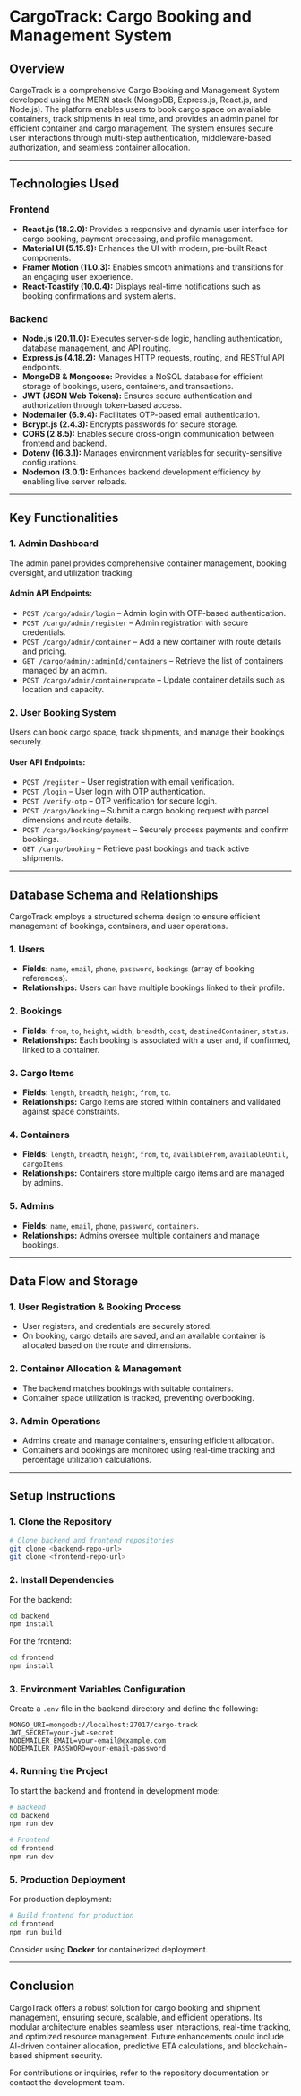 # CargoTrack: Cargo Booking and Management System

## Overview
CargoTrack is a comprehensive Cargo Booking and Management System developed using the MERN stack (MongoDB, Express.js, React.js, and Node.js). The platform enables users to book cargo space on available containers, track shipments in real time, and provides an admin panel for efficient container and cargo management. The system ensures secure user interactions through multi-step authentication, middleware-based authorization, and seamless container allocation.

---

## Technologies Used

### **Frontend**
- **React.js (18.2.0):** Provides a responsive and dynamic user interface for cargo booking, payment processing, and profile management.
- **Material UI (5.15.9):** Enhances the UI with modern, pre-built React components.
- **Framer Motion (11.0.3):** Enables smooth animations and transitions for an engaging user experience.
- **React-Toastify (10.0.4):** Displays real-time notifications such as booking confirmations and system alerts.

### **Backend**
- **Node.js (20.11.0):** Executes server-side logic, handling authentication, database management, and API routing.
- **Express.js (4.18.2):** Manages HTTP requests, routing, and RESTful API endpoints.
- **MongoDB & Mongoose:** Provides a NoSQL database for efficient storage of bookings, users, containers, and transactions.
- **JWT (JSON Web Tokens):** Ensures secure authentication and authorization through token-based access.
- **Nodemailer (6.9.4):** Facilitates OTP-based email authentication.
- **Bcrypt.js (2.4.3):** Encrypts passwords for secure storage.
- **CORS (2.8.5):** Enables secure cross-origin communication between frontend and backend.
- **Dotenv (16.3.1):** Manages environment variables for security-sensitive configurations.
- **Nodemon (3.0.1):** Enhances backend development efficiency by enabling live server reloads.

---

## Key Functionalities

### **1. Admin Dashboard**
The admin panel provides comprehensive container management, booking oversight, and utilization tracking.

#### **Admin API Endpoints:**
- `POST /cargo/admin/login` – Admin login with OTP-based authentication.
- `POST /cargo/admin/register` – Admin registration with secure credentials.
- `POST /cargo/admin/container` – Add a new container with route details and pricing.
- `GET /cargo/admin/:adminId/containers` – Retrieve the list of containers managed by an admin.
- `POST /cargo/admin/containerupdate` – Update container details such as location and capacity.

### **2. User Booking System**
Users can book cargo space, track shipments, and manage their bookings securely.

#### **User API Endpoints:**
- `POST /register` – User registration with email verification.
- `POST /login` – User login with OTP authentication.
- `POST /verify-otp` – OTP verification for secure login.
- `POST /cargo/booking` – Submit a cargo booking request with parcel dimensions and route details.
- `POST /cargo/booking/payment` – Securely process payments and confirm bookings.
- `GET /cargo/booking` – Retrieve past bookings and track active shipments.

---

## Database Schema and Relationships
CargoTrack employs a structured schema design to ensure efficient management of bookings, containers, and user operations.

### **1. Users**
- **Fields:** `name`, `email`, `phone`, `password`, `bookings` (array of booking references).
- **Relationships:** Users can have multiple bookings linked to their profile.

### **2. Bookings**
- **Fields:** `from`, `to`, `height`, `width`, `breadth`, `cost`, `destinedContainer`, `status`.
- **Relationships:** Each booking is associated with a user and, if confirmed, linked to a container.

### **3. Cargo Items**
- **Fields:** `length`, `breadth`, `height`, `from`, `to`.
- **Relationships:** Cargo items are stored within containers and validated against space constraints.

### **4. Containers**
- **Fields:** `length`, `breadth`, `height`, `from`, `to`, `availableFrom`, `availableUntil`, `cargoItems`.
- **Relationships:** Containers store multiple cargo items and are managed by admins.

### **5. Admins**
- **Fields:** `name`, `email`, `phone`, `password`, `containers`.
- **Relationships:** Admins oversee multiple containers and manage bookings.

---

## Data Flow and Storage

### **1. User Registration & Booking Process**
- User registers, and credentials are securely stored.
- On booking, cargo details are saved, and an available container is allocated based on the route and dimensions.

### **2. Container Allocation & Management**
- The backend matches bookings with suitable containers.
- Container space utilization is tracked, preventing overbooking.

### **3. Admin Operations**
- Admins create and manage containers, ensuring efficient allocation.
- Containers and bookings are monitored using real-time tracking and percentage utilization calculations.

---

## Setup Instructions

### **1. Clone the Repository**
```bash
# Clone backend and frontend repositories
git clone <backend-repo-url>
git clone <frontend-repo-url>
```

### **2. Install Dependencies**
For the backend:
```bash
cd backend
npm install
```
For the frontend:
```bash
cd frontend
npm install
```

### **3. Environment Variables Configuration**
Create a `.env` file in the backend directory and define the following:
```plaintext
MONGO_URI=mongodb://localhost:27017/cargo-track
JWT_SECRET=your-jwt-secret
NODEMAILER_EMAIL=your-email@example.com
NODEMAILER_PASSWORD=your-email-password
```

### **4. Running the Project**
To start the backend and frontend in development mode:
```bash
# Backend
cd backend
npm run dev

# Frontend
cd frontend
npm run dev
```

### **5. Production Deployment**
For production deployment:
```bash
# Build frontend for production
cd frontend
npm run build
```
Consider using **Docker** for containerized deployment.

---

## Conclusion
CargoTrack offers a robust solution for cargo booking and shipment management, ensuring secure, scalable, and efficient operations. Its modular architecture enables seamless user interactions, real-time tracking, and optimized resource management. Future enhancements could include AI-driven container allocation, predictive ETA calculations, and blockchain-based shipment security.

For contributions or inquiries, refer to the repository documentation or contact the development team.

